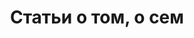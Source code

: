 ---
layout: posts_by_category
categories: articles
title: "Статьи о том, о сем"
permalink: /category/articles
---